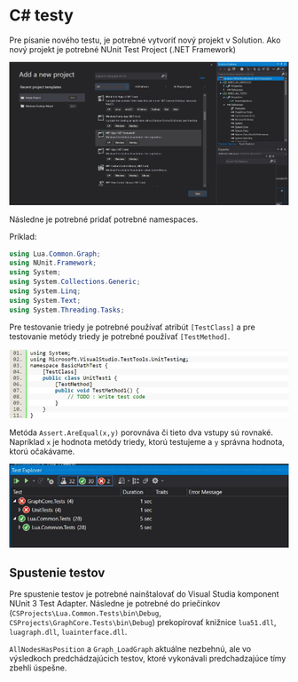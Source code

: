 # C# testy

Pre písanie nového testu, je potrebné vytvoriť nový projekt v Solution. Ako nový projekt je potrebné NUnit Test Project (.NET Framework)

![](img/Csharp.JPG "C#")

Následne je potrebné pridať potrebné namespaces.

Príklad:
``` C#
using Lua.Common.Graph;
using NUnit.Framework;
using System;
using System.Collections.Generic;
using System.Linq;
using System.Text;
using System.Threading.Tasks;
```

Pre testovanie triedy je potrebné používať atribút `[TestClass]` a pre testovanie metódy triedy je potrebné používať `[TestMethod]`.

![](img/Csharp2.JPG "C# atribúty")

Metóda `Assert.AreEqual(x,y)` porovnáva či tieto dva vstupy sú rovnaké. Napríklad `x` je hodnota metódy triedy, ktorú testujeme a `y` správna hodnota, ktorú očakávame.

![](img/Csharp1.JPG "C#")

## Spustenie testov
Pre spustenie testov je potrebné nainštalovať do Visual Studia komponent NUnit 3 Test Adapter. Následne je potrebné do priečinkov (`CSProjects\Lua.Common.Tests\bin\Debug`, `CSProjects\GraphCore.Tests\bin\Debug`) prekopírovať knižnice `lua51.dll`, `luagraph.dll`, `luainterface.dll`.

`AllNodesHasPosition` a `Graph_LoadGraph` aktuálne nezbehnú, ale vo výsledkoch
predchádzajúcich testov, ktoré vykonávali predchadzajúce tímy zbehli úspešne.
